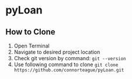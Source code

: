 # pyLoan
## How to Clone
1. Open Terminal
2. Navigate to desired project location
3. Check git version by command: ```git --version```
3. Use following command to clone ```git clone https://github.com/connorteague/pyLoan.git```